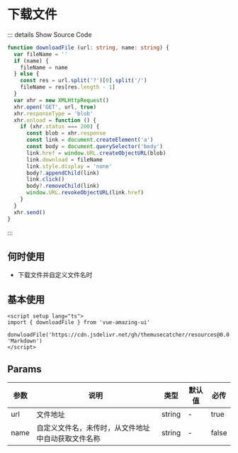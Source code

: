 # 下载文件<BackTop />

::: details  Show Source Code

```ts
function downloadFile (url: string, name: string) {
  var fileName = ''
  if (name) {
    fileName = name
  } else {
    const res = url.split('?')[0].split('/')
    fileName = res[res.length - 1]
  }
  var xhr = new XMLHttpRequest()
  xhr.open('GET', url, true)
  xhr.responseType = 'blob'
  xhr.onload = function () {
    if (xhr.status === 200) {
      const blob = xhr.response
      const link = document.createElement('a')
      const body = document.querySelector('body')
      link.href = window.URL.createObjectURL(blob)
      link.download = fileName
      link.style.display = 'none'
      body?.appendChild(link)
      link.click()
      body?.removeChild(link)
      window.URL.revokeObjectURL(link.href)
    }
  }
  xhr.send()
}
```

:::

## 何时使用

- 下载文件并自定义文件名时

## 基本使用

```vue
<script setup lang="ts">
import { downloadFile } from 'vue-amazing-ui'

donwloadFile('https://cdn.jsdelivr.net/gh/themusecatcher/resources@0.0.3/Markdown.pdf', 'Markdown')
</script>
```

## Params

参数 | 说明 | 类型 | 默认值 | 必传
-- | -- | -- | -- | --
url | 文件地址 | string | - | true
name | 自定义文件名，未传时，从文件地址中自动获取文件名称 | string | - | false
